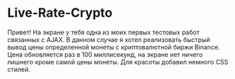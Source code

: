 # Live-Rate-Crypto

Привет! На экране у тебя одна из моих первых тестовых работ связанных с AJAX. В данном случае я хотел реализовать быстрый вывод цены определенной монеты с криптовалютной биржи Binance. Цена обновляется раз в 100 миллисекунд, на экране нет ничего лишнего кроме самой цены монеты. Для красоты добавил немного CSS стилей.

